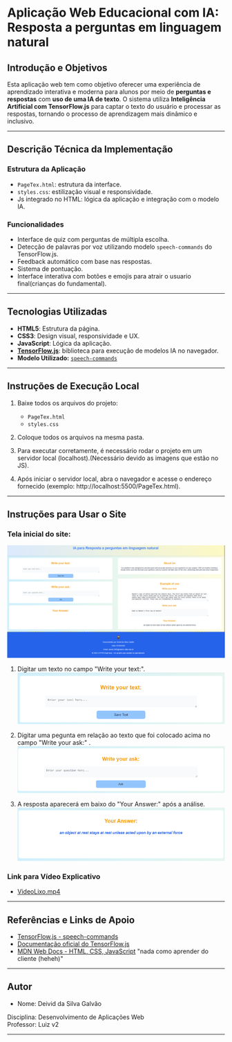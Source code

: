 # Aplicação Web Educacional com IA: Resposta a perguntas em linguagem natural

## Introdução e Objetivos

Esta aplicação web tem como objetivo oferecer uma experiência de aprendizado interativa e moderna para alunos por meio de  **perguntas e respostas** com **uso de uma IA de texto**. O sistema utiliza **Inteligência Artificial com TensorFlow.js** para captar o texto do usuário e processar as respostas, tornando o processo de aprendizagem mais dinâmico e inclusivo.

---

## Descrição Técnica da Implementação

### Estrutura da Aplicação

- `PageTex.html`: estrutura da interface.
- `styles.css`: estilização visual e responsividade.
- Js integrado no HTML: lógica da aplicação e integração com o modelo IA.

### Funcionalidades

- Interface de quiz com perguntas de múltipla escolha.
- Detecção de palavras por voz utilizando modelo `speech-commands` do TensorFlow.js.
- Feedback automático com base nas respostas.
- Sistema de pontuação.
- Interface interativa com botões e emojis para atrair o usuario final(crianças do fundamental).

---

## Tecnologias Utilizadas

- **HTML5**: Estrutura da página.
- **CSS3**: Design visual, responsividade e UX.
- **JavaScript**: Lógica da aplicação.
- **[TensorFlow.js](https://www.tensorflow.org/js)**: biblioteca para execução de modelos IA no navegador.
- **Modelo Utilizado:** [`speech-commands`](https://github.com/tensorflow/tfjs-models/tree/master/speech-commands)

---

## Instruções de Execução Local

1. Baixe todos os arquivos do projeto:
   - `PageTex.html`
   - `styles.css`

2. Coloque todos os arquivos na mesma pasta.

3. Para executar corretamente, é necessário rodar o projeto em um servidor local (localhost).(Necessário devido as imagens que estão no JS).

4. Após iniciar o servidor local, abra o navegador e acesse o endereço fornecido (exemplo: http://localhost:5500/PageTex.html).

---
## Instruções para Usar o Site
### Tela inicial do site:
![img](./img/p2.png)

1. Digitar um texto no campo "Write your text:".
![img](./img/p1.png)

2. Digitar uma pegunta em relação ao texto que foi colocado acima no campo "Write your ask:" .
![img](./img/p3.png)

3. A resposta aparecerá em baixo do "Your Answer:" após a análise.
![img](./img/p4.png)

### Link para Vídeo Explicativo
- [VideoLixo.mp4](https://youtu.be/6Ux5-oC99Cw)
---
## Referências e Links de Apoio

- [TensorFlow.js - speech-commands](https://github.com/tensorflow/tfjs-models/tree/master/speech-commands)
- [Documentação oficial do TensorFlow.js](https://www.tensorflow.org/js)
- [MDN Web Docs - HTML, CSS, JavaScript](https://developer.mozilla.org/) "nada como aprender do cliente (heheh)"


---
## Autor

- Nome: Deivid da Silva Galvão

Disciplina: Desenvolvimento de Aplicações Web  
Professor: Luiz v2

---

